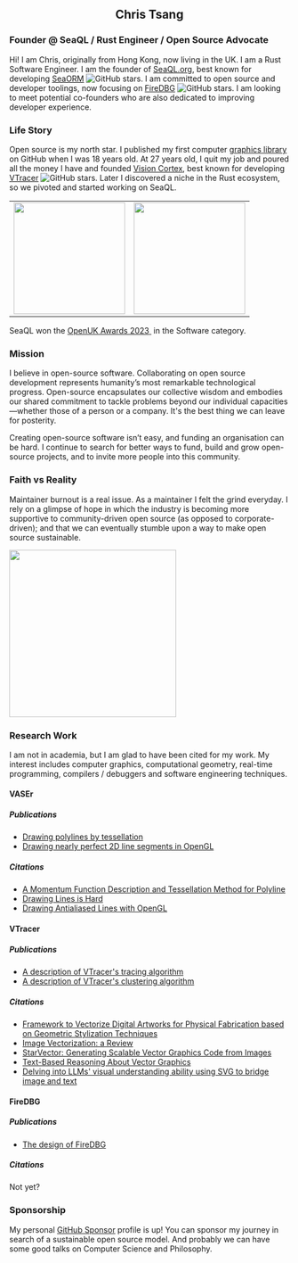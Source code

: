 <h2 align="center">Chris Tsang</h2>

### Founder @ SeaQL / Rust Engineer / Open Source Advocate

Hi! I am Chris, originally from Hong Kong, now living in the UK. I am a Rust Software Engineer. I am the founder of [SeaQL.org](//www.sea-ql.org), best known for developing [SeaORM](https://github.com/SeaQL/sea-orm) ![GitHub stars](https://img.shields.io/github/stars/SeaQL/sea-orm.svg?style=social). I am committed to open source and developer toolings, now focusing on [FireDBG](https://github.com/SeaQL/FireDBG.for.Rust) ![GitHub stars](https://img.shields.io/github/stars/SeaQL/FireDBG.for.Rust.svg?style=social). I am looking to meet potential co-founders who are also dedicated to improving developer experience.

### Life Story

Open source is my north star. I published my first computer [graphics library](https://github.com/tyt2y3/vaserenderer) on GitHub when I was 18 years old. At 27 years old, I quit my job and poured all the money I have and founded [Vision Cortex](https://github.com/visioncortex), best known for developing [VTracer](https://github.com/visioncortex/vtracer) ![GitHub stars](https://img.shields.io/github/stars/visioncortex/vtracer.svg?style=social). Later I discovered a niche in the Rust ecosystem, so we pivoted and started working on SeaQL.

<table>
  <tbody>
    <tr>
      <td><a href="//www.sea-ql.org"><img src="https://www.sea-ql.org/SeaORM/img/SeaQL%20badge.png" width="200"/></a></td>
      <td><a href="//www.visioncortex.org"><img src="https://www.visioncortex.org/public/visioncortex-icon-dual.svg" width="200"/></a></td>
    </tr>
  </tbody>
</table>

SeaQL won the [OpenUK Awards 2023](https://openuk.uk/awards/openuk-awards-2023/)[&nbsp;](https://openuk.uk/awards/openuk-awards-2023/openuk-awards-2023-photo-gallery/) in the Software category.

### Mission

I believe in open-source software. Collaborating on open source development represents humanity’s most remarkable technological progress. Open-source encapsulates our collective wisdom and embodies our shared commitment to tackle problems beyond our individual capacities—whether those of a person or a company. It's the best thing we can leave for posterity.

Creating open-source software isn’t easy, and funding an organisation can be hard. I continue to search for better ways to fund, build and grow open-source projects, and to invite more people into this community.

### Faith vs Reality

Maintainer burnout is a real issue. As a maintainer I felt the grind everyday. I rely on a glimpse of hope in which the industry is becoming more supportive to community-driven open source (as opposed to corporate-driven); and that we can eventually stumble upon a way to make open source sustainable.

<img src="https://github.com/tyt2y3/tyt2y3/assets/1782664/f494616f-8d1b-466c-8379-f9fdbeacae94" width="300"/>

### Research Work

I am not in academia, but I am glad to have been cited for my work. My interest includes computer graphics, computational geometry, real-time programming, compilers / debuggers and software engineering techniques.

#### VASEr

##### Publications

+ [Drawing polylines by tessellation](http://artgrammer.blogspot.com/2011/07/drawing-polylines-by-tessellation.html)
+ [Drawing nearly perfect 2D line segments in OpenGL](http://artgrammer.blogspot.hk/2011/05/drawing-nearly-perfect-2d-line-segments.html)

##### Citations

+ [A Momentum Function Description and Tessellation Method for Polyline](https://www.proquest.com/openview/1095f8d63f898fe8bd1177ff3071b68f)
+ [Drawing Lines is Hard](https://mattdesl.svbtle.com/drawing-lines-is-hard)
+ [Drawing Antialiased Lines with OpenGL](https://blog.mapbox.com/drawing-antialiased-lines-with-opengl-8766f34192dc)

#### VTracer

##### Publications

+ [A description of VTracer's tracing algorithm](https://www.visioncortex.org/vtracer-docs)
+ [A description of VTracer's clustering algorithm](https://www.visioncortex.org/impression-docs)

##### Citations

<!-- [DrawBuddy - Capstone Project at CMU](http://course.ece.cmu.edu/~ece500/projects/s22-teamb2/wp-content/uploads/sites/183/2022/05/DrawBuddy_Poster.pdf) -->
+ [Framework to Vectorize Digital Artworks for Physical Fabrication based on Geometric Stylization Techniques](https://www.researchgate.net/publication/374448489_Framework_to_Vectorize_Digital_Artworks_for_Physical_Fabrication_based_on_Geometric_Stylization_Techniques)
+ [Image Vectorization: a Review](https://arxiv.org/pdf/2306.06441.pdf)
+ [StarVector: Generating Scalable Vector Graphics Code from Images](https://arxiv.org/abs/2312.11556)
+ [Text-Based Reasoning About Vector Graphics](https://arxiv.org/abs/2404.06479)
+ [Delving into LLMs' visual understanding ability using SVG to bridge image and text](https://openreview.net/pdf?id=pwlm6Po61I)

#### FireDBG

##### Publications

+ [The design of FireDBG](https://firedbg.sea-ql.org/blog/2023-12-12-introducing-firedbg/)

##### Citations

Not yet?

### Sponsorship

My personal [GitHub Sponsor](https://github.com/sponsors/tyt2y3) profile is up! You can sponsor my journey in search of a sustainable open source model. And probably we can have some good talks on Computer Science and Philosophy.
